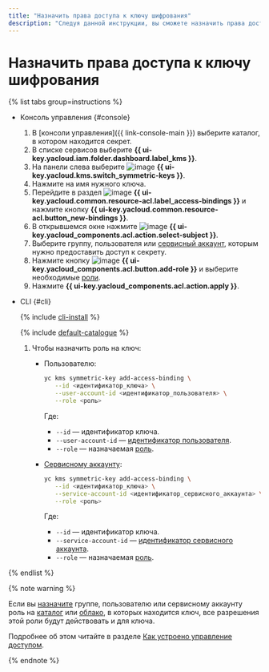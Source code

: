 ```yaml
---
title: "Назначить права доступа к ключу шифрования"
description: "Следуя данной инструкции, вы сможете назначить права доступа к ключу шифрования."
---
```


# Назначить права доступа к ключу шифрования

{% list tabs group=instructions %}

- Консоль управления {#console}

   1. В [консоли управления]({{ link-console-main }}) выберите каталог, в котором находится секрет.
   1. В списке сервисов выберите **{{ ui-key.yacloud.iam.folder.dashboard.label_kms }}**.
   1. На панели слева выберите ![image](../../_assets/console-icons/key.svg) **{{ ui-key.yacloud.kms.switch_symmetric-keys }}**.
   1. Нажмите на имя нужного ключа.
   1. Перейдите в раздел ![image](../../_assets/console-icons/persons.svg) **{{ ui-key.yacloud.common.resource-acl.label_access-bindings }}** и нажмите кнопку **{{ ui-key.yacloud.common.resource-acl.button_new-bindings }}**.
   1. В открывшемся окне нажмите ![image](../../_assets/console-icons/plus.svg) **{{ ui-key.yacloud_components.acl.action.select-subject }}**.
   1. Выберите группу, пользователя или [сервисный аккаунт](../../iam/concepts/users/service-accounts.md), которым нужно предоставить доступ к секрету.
   1. Нажмите кнопку ![image](../../_assets/console-icons/plus.svg) **{{ ui-key.yacloud_components.acl.button.add-role }}** и выберите необходимые [роли](../security/index.md#roles-list).
   1. Нажмите **{{ ui-key.yacloud_components.acl.action.apply }}**.

- CLI {#cli}

   {% include [cli-install](../../_includes/cli-install.md) %}

   {% include [default-catalogue](../../_includes/default-catalogue.md) %}

   1. Чтобы назначить роль на ключ:

      * Пользователю:

         ```bash
         yc kms symmetric-key add-access-binding \
            --id <идентификатор_ключа> \
            --user-account-id <идентификатор_пользователя> \
            --role <роль>
         ```

         Где:
         * `--id` — идентификатор ключа.
         * `--user-account-id` — [идентификатор пользователя](../../iam/operations/users/get.md).
         * `--role` — назначаемая [роль](../security/index.md#roles-list).

      * [Сервисному аккаунту](../../iam/concepts/users/service-accounts.md):

         ```bash
         yc kms symmetric-key add-access-binding \
            --id <идентификатор_ключа> \
            --service-account-id <идентификатор_сервисного_аккаунта> \
            --role <роль>
         ```

         Где:
         * `--id` — идентификатор ключа.
         * `--service-account-id` — [идентификатор сервисного аккаунта](../../iam/operations/sa/get-id.md).
         * `--role` — назначаемая [роль](../security/index.md#roles-list).

{% endlist %}

{% note warning %}

Если вы [назначите](../../iam/operations/roles/grant.md) группе, пользователю или сервисному аккаунту роль на [каталог](../../resource-manager/concepts/resources-hierarchy.md#folder) или [облако](../../resource-manager/concepts/resources-hierarchy.md#cloud), в которых находится ключ, все разрешения этой роли будут действовать и для ключа.

Подробнее об этом читайте в разделе [Как устроено управление доступом](../../iam/concepts/access-control/#inheritance).

{% endnote %}
